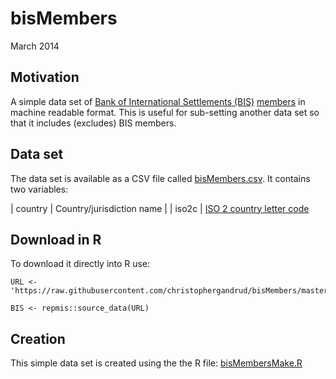 bisMembers
==========

March 2014

## Motivation

A simple data set of [Bank of International Settlements (BIS)](http://www.bis.org/index.htm) [members](http://www.bis.org/about/orggov.htm) in machine readable format. This is useful for sub-setting another data set so that it includes (excludes) BIS members.

## Data set

The data set is available as a CSV file called [bisMembers.csv](https://github.com/christophergandrud/bisMembers/blob/master/bisMembers.csv). It contains two variables:

| country | Country/jurisdiction name |
| iso2c   | [ISO 2 country letter code](http://en.wikipedia.org/wiki/ISO_3166-1_alpha-2)

## Download in R

To download it directly into R use:

```{S}
URL <- 'https://raw.githubusercontent.com/christophergandrud/bisMembers/master/bisMembers.csv'

BIS <- repmis::source_data(URL)
```

## Creation

This simple data set is created using the the R file: [bisMembersMake.R](https://github.com/christophergandrud/bisMembers/blob/master/bisMembersMake.R)  